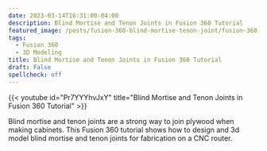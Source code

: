 ```yaml
---
date: 2023-03-14T16:31:00-04:00
description: Blind Mortise and Tenon Joints in Fusion 360 Tutorial
featured_image: /posts/fusion-360-blind-mortise-tenon-joint/fusion-360-blind-mortise-tenon-cnc-joint.jpg
tags:
  - Fusion 360
  - 3D Modeling
title: Blind Mortise and Tenon Joints in Fusion 360 Tutorial
draft: False
spellcheck: off
---
```


{{< youtube id="Pr7YYYhvJxY" title="Blind Mortise and Tenon Joints in Fusion 360 Tutorial" >}}

Blind mortise and tenon joints are a strong way to join plywood when making cabinets. This Fusion 360 tutorial shows how to design and 3d model blind mortise and tenon joints for fabrication on a CNC router.
